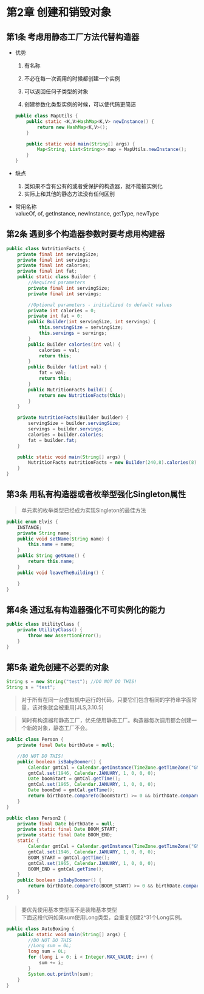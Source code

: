 # 第2章 创建和销毁对象
## 第1条 考虑用静态工厂方法代替构造器
* 优势
    1. 有名称
    2. 不必在每一次调用的时候都创建一个实例
    3. 可以返回任何子类型的对象
        
    4. 创建参数化类型实例的时候，可以使代码更简洁
    ```java
    public class MapUtils {
        public static <K,V>HashMap<K,V> newInstance() {
            return new HashMap<K,V>();
        }

        public static void main(String[] args) {
            Map<String, List<String>> map = MapUtils.newInstance();
        }
    }  
    ```
* 缺点
    1. 类如果不含有公有的或者受保护的构造器，就不能被实例化
    2. 实际上和其他的静态方法没有任何区别

* 常用名称  
    valueOf, of, getInstance, newInstance, getType, newType

## 第2条 遇到多个构造器参数时要考虑用构建器  

```java  
public class NutritionFacts {
    private final int servingSize;
    private final int servings;
    private final int calories;
    private final int fat;
    public static class Builder {
        //Required parameters
        private final int servingSize;
        private final int servings;

        //Optional parameters - initialized to default values
        private int calories = 0;
        private int fat = 0;
        public Builder(int servingSize, int servings) {
            this.servingSize = servingSize;
            this.servings = servings;
        }
        public Builder calories(int val) {
            calories = val;
            return this;
        }
        public Builder fat(int val) {
            fat = val;
            return this;
        }
        public NutritionFacts build() {
            return new NutritionFacts(this);
        }
    }

    private NutritionFacts(Builder builder) {
        servingSize = builder.servingSize;
        servings = builder.servings;
        calories = builder.calories;
        fat = builder.fat;
    }

    public static void main(String[] args) {
        NutritionFacts nutritionFacts = new Builder(240,8).calories(8).fat(0).build();
    }
}
```  

## 第3条 用私有构造器或者枚举型强化Singleton属性
> 单元素的枚举类型已经成为实现Singleton的最佳方法  
```java
public enum Elvis {
    INSTANCE;
    private String name;
    public void setName(String name) {
        this.name = name;
    }
    public String getName() {
        return this.name;
    }
    public void leaveTheBuilding() {

    }
}
```

## 第4条 通过私有构造器强化不可实例化的能力
```java
public class UtilityClass {
    private UtilityClass() {
        throw new AssertionError();
    }
}
```

## 第5条 避免创建不必要的对象
```java
String s = new String("test"); //DO NOT DO THIS!
String s = "test";
```

> 对于所有在同一台虚拟机中运行的代码，只要它们包含相同的字符串字面常量，该对象就会被重用[JLS,3.10.5]  

> 同时有构造器和静态工厂，优先使用静态工厂。构造器每次调用都会创建一个新的对象，静态工厂不会。  

```java
public class Person {
    private final Date birthDate = null;

    //DO NOT DO THIS!
    public boolean isBabyBoomer() {
        Calendar gmtCal = Calendar.getInstance(TimeZone.getTimeZone("GMT"));
        gmtCal.set(1946, Calendar.JANUARY, 1, 0, 0, 0);
        Date boomStart = gmtCal.getTime();
        gmtCal.set(1965, Calendar.JANUARY, 1, 0, 0, 0);
        Date boomEnd = gmtCal.getTime();
        return birthDate.compareTo(boomStart) >= 0 && birthDate.compareTo(boomEnd) < 0;
    }
}
```
```java
public class Person2 {
    private final Date birthDate = null;
    private static final Date BOOM_START;
    private static final Date BOOM_END;
    static {
        Calendar gmtCal = Calendar.getInstance(TimeZone.getTimeZone("GMT"));
        gmtCal.set(1946, Calendar.JANUARY, 1, 0, 0, 0);
        BOOM_START = gmtCal.getTime();
        gmtCal.set(1965, Calendar.JANUARY, 1, 0, 0, 0);
        BOOM_END = gmtCal.getTime();
    }
    public boolean isBabyBoomer() {
        return birthDate.compareTo(BOOM_START) >= 0 && birthDate.compareTo(BOOM_END) < 0;
    }
}
```
> 要优先使用基本类型而不是装箱基本类型  
下面这段代码如果sum使用Long类型，会重复创建2^31个Long实例。
```java
public class AutoBoxing {
    public static void main(String[] args) {
        //DO NOT DO THIS
        //Long sum = 0L;
        long sum = 0L;
        for (long i = 0; i < Integer.MAX_VALUE; i++) {
            sum += i;
        }
        System.out.println(sum);
    }
}
```





